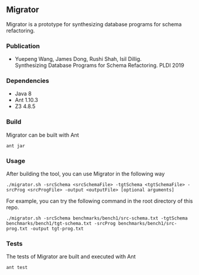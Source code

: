## Migrator

Migrator is a prototype for synthesizing database programs for schema refactoring.

### Publication

- Yuepeng Wang, James Dong, Rushi Shah, Isil Dillig.  
  Synthesizing Database Programs for Schema Refactoring. PLDI 2019

### Dependencies

- Java 8
- Ant 1.10.3
- Z3 4.8.5

### Build

Migrator can be built with Ant
```
ant jar
```

### Usage

After building the tool, you can use Migrator in the following way
```
./migrator.sh -srcSchema <srcSchemaFile> -tgtSchema <tgtSchemaFile> -srcProg <srcProgFile> -output <outputFile> [optional arguments]
```

For example, you can try the following command in the root directory of this repo.
```
./migrator.sh -srcSchema benchmarks/bench1/src-schema.txt -tgtSchema benchmarks/bench1/tgt-schema.txt -srcProg benchmarks/bench1/src-prog.txt -output tgt-prog.txt
```

### Tests

The tests of Migrator are built and executed with Ant
```
ant test
```

